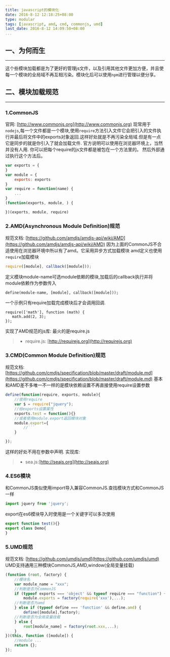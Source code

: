 ```yaml
---
title: javascript的模块化
date: 2016-8-12 12:18:25+08:00
type: modular
tags: [javascript, amd, cmd, commonjs, umd]
last_date: 2016-8-12 14:09:50+08:00
...
```


## 一、为何而生
---
这个些模块加载都是为了更好的管理js文件，以及引用其他文件更加方便，并且使每一个模块的全局域不再互相污染。模块化后可以使用`npm`进行管理以便分享。

## 二、模块加载规范
---
### 1.CommonJS

官网: [http://www.commonjs.org](http://www.commonjs.org)
现常用于`nodejs`,每一个文件都是一个模块,使用`require`方法引入文件它会把引入的文件执行并最后将文件中的exports对象返回.这样好处就是不再污染全局域.但是有一点它是同步的就是你引入了就会加载文件.
官方说明可以使用在浏览器环境上，当然并没有人用.
你可以把每个require的js文件都是被包在一个方法里的。
然后外部通过执行这个方法后。
``` javascript
var exports = {
}
var module = {
    exports: exports
}
var require = function(name) {
    ...
}
(function(exports, module, ) {

})(exports, module, require)
```

### 2.AMD(Asynchronous Module Definition)规范

规范文档: [https://github.com/amdjs/amdjs-api/wiki/AMD](https://github.com/amdjs/amdjs-api/wiki/AMD)
因为上面的CommonJS不合适使用在浏览器环境中所以有了amd。它采用异步方式加载模块
amd定义也使用`require`加载模块
``` javascript
require([module], callback([module]));
```
定义模块module-name可选module依赖的模块,加载后的callback执行并将module依赖作为参数传入
```
define(module-name, [module], callback([module]));
```
一个示例只有require加载完成模块后才会调用回调.
```
require(['math'], function (math) {
   math.add(2, 3);
});
```
实现了AMD规范的js库: 最火的是require.js
> - require.js: [http://requirejs.org](http://requirejs.org)
### 3.CMD(Common Module Definition)规范

规范文档: [https://github.com/cmdjs/specification/blob/master/draft/module.md](https://github.com/cmdjs/specification/blob/master/draft/module.md)
基本和AMD差不多唯一不一样的是模块依赖设置不再直接使用require设置参数
``` javascript
define(function(require, exports, module){
	//使用require
	var $ = require("jquery");
	//给exports设置属性
	exports.test = function(){}
	//或者使用module.export返回模块对象
	module.export={
		//```
	}

});
```
这样的好处不用在参数中声明.
实现库:
> - sea.js:[http://seajs.org](http://seajs.org)
### 4.ES6模块

和CommonJS类似使用import导入兼容CommonJS.查找模块方式和CommonJS一样
``` javascript
import jquery from 'jquery';
```
export在es6模块导入时使用是一个关键字可以多次使用

``` javascript
export function test(){}
export class Demo{
}
```
### 5.UMD规范

规范文档: [https://github.com/umdjs/umd](https://github.com/umdjs/umd)
UMD支持通用三种模块CommonJS,AMD,window(全局变量挂载)
``` javascript
(function (root, factory) {
    //模块名
    var module_name = "xxx";
    //判断是否为CommonJS
    if (typeof exports === 'object' && typeof require === "function") {
        module.exports = factory(require('xxx'),...);
    //判断是否为amd
    } else if (typeof define === 'function' && define.amd) {
        define([module],factory);
    //判断是否为全局变量挂载
    } else {
        root[module_name] = factory(root.xxx,...);
    }
})(this, function ([module]) {
    //module ...
    return {};
});
```


